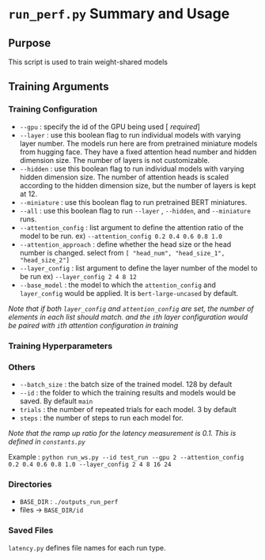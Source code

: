 # `run_perf.py` Summary and Usage

## Purpose
This script is used to train weight-shared models

## Training Arguments
### Training Configuration
-  `--gpu` : specify the id of the GPU being used [ *required*]
-  `--layer` : use this boolean flag to run individual models with varying layer number. The models run here are from pretrained miniature models from hugging face. They have a fixed attention head number and hidden dimension size. The number of layers is not customizable.
-  `--hidden` : use this boolean flag to run individual models with varying hidden dimension size. The number of attention heads is scaled according to the hidden dimension size, but the number of layers is kept at 12.
-  `--miniature` : use this boolean flag to run pretrained BERT miniatures.
-  `--all` : use this boolean flag to run `--layer` , `--hidden`, and `--miniature` runs.
-  `--attention_config` : list argument to define the attention ratio of the model to be run. ex) `--attention_config 0.2 0.4 0.6 0.8 1.0`
-  `--attention_approach` : define whether the head size or the head number is changed. select from `[ "head_num", "head_size_1", "head_size_2"]`
-  `--layer_config` : list argument to define the layer number of the model to be run ex) `--layer_config 2 4 8 12`
-  `--base_model` : the model to which the `attention_config` and `layer_config` would be applied. It is `bert-large-uncased` by default.

*Note that if both `layer_config` and `attention_config` are set, the number of elements in each list should match. and the `i`th layer configuration would be paired with `i`th attention configuration in training*

### Training Hyperparameters


### Others
- `--batch_size` : the batch size of the trained model. 128 by default
- `--id` : the folder to which the training results and models would be saved. By default `main`
- `trials` : the number of repeated trials for each model. 3 by default
- `steps` : the number of steps to run each model for.

*Note that the ramp up ratio for the latency measurement is 0.1. This is defined in `constants.py`*

Example :
	`python run_ws.py --id test_run --gpu 2 --attention_config 0.2 0.4 0.6 0.8 1.0 --layer_config 2 4 8 16 24`

### Directories
- `BASE_DIR` : `./outputs_run_perf`
- files -> `BASE_DIR/id`


### Saved Files
`latency.py` defines file names for each run type.
